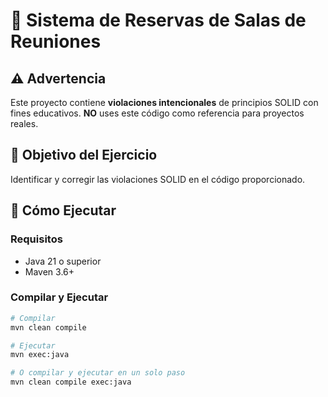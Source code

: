 # 🏢 Sistema de Reservas de Salas de Reuniones

## ⚠️ Advertencia
Este proyecto contiene **violaciones intencionales** de principios SOLID con fines educativos.
**NO** uses este código como referencia para proyectos reales.

## 🎯 Objetivo del Ejercicio
Identificar y corregir las violaciones SOLID en el código proporcionado.

## 🚀 Cómo Ejecutar

### Requisitos
- Java 21 o superior
- Maven 3.6+

### Compilar y Ejecutar
```bash
# Compilar
mvn clean compile

# Ejecutar
mvn exec:java

# O compilar y ejecutar en un solo paso
mvn clean compile exec:java